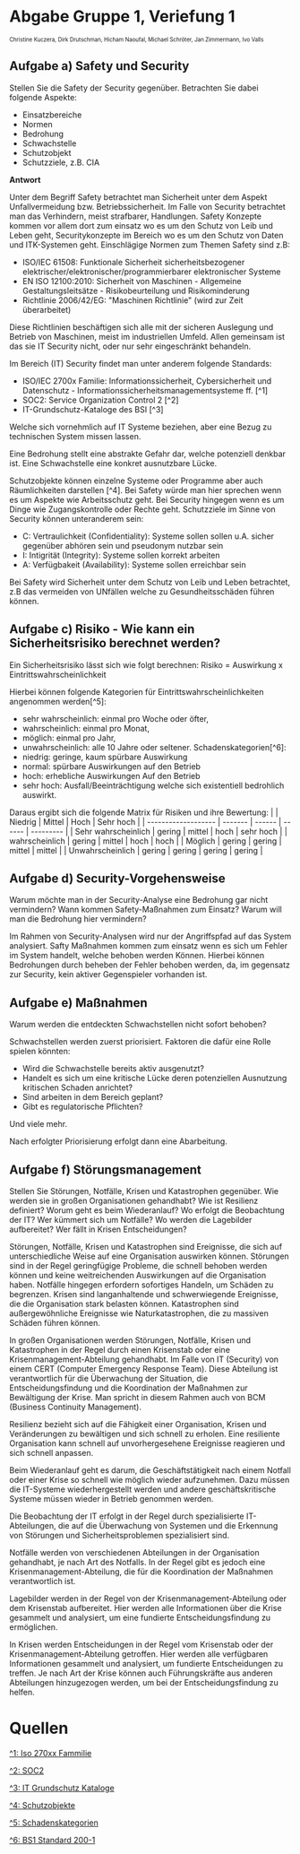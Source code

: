 # Abgabe Gruppe 1, Veriefung 1 
<sup><sup>Christine Kuczera, Dirk Drutschman, Hicham Naoufal, Michael Schröter, Jan Zimmermann, Ivo Valls</sup></sup>

## Aufgabe a) Safety und Security
Stellen Sie die Safety der Security gegenüber. Betrachten Sie dabei folgende
Aspekte:
- Einsatzbereiche
- Normen
- Bedrohung
- Schwachstelle
- Schutzobjekt
- Schutzziele, z.B. CIA

**Antwort** 

Unter dem Begriff Safety betrachtet man Sicherheit unter dem Aspekt Unfallvermeidung bzw. Betriebssicherheit. Im Falle von Security betrachtet man das Verhindern, meist strafbarer, Handlungen.
Safety Konzepte kommen vor allem dort zum einsatz wo es um den Schutz von Leib und Leben geht, Securitykonzepte im Bereich wo es um den Schutz von Daten und ITK-Systemen geht. 
Einschlägige Normen zum Themen Safety sind z.B:
- ISO/IEC 61508: Funktionale Sicherheit sicherheitsbezogener elektrischer/elektronischer/programmierbarer elektronischer Systeme
- EN ISO 12100:2010: Sicherheit von Maschinen - Allgemeine Gestaltungsleitsätze - Risikobeurteilung und Risikominderung
- Richtlinie 2006/42/EG: "Maschinen Richtlinie" (wird zur Zeit überarbeitet)

Diese Richtlinien beschäftigen sich alle mit der sicheren Auslegung und Betrieb von Maschinen, meist im industriellen Umfeld. Allen gemeinsam ist das sie IT Security nicht, oder nur sehr eingeschränkt behandeln.

Im Bereich (IT) Security findet man unter anderem folgende Standards:

- ISO/IEC 2700x Familie: Informationssicherheit, Cybersicherheit und Datenschutz - Informationssicherheitsmanagementsysteme ff. [^1]
- SOC2: Service Organization Control 2 [^2]
- IT-Grundschutz-Kataloge des BSI [^3]

Welche sich vornehmlich auf IT Systeme beziehen, aber eine Bezug zu technischen System missen lassen. 

Eine Bedrohung stellt eine abstrakte Gefahr dar, welche potenziell denkbar ist. Eine Schwachstelle eine konkret ausnutzbare Lücke.

Schutzobjekte können einzelne Systeme oder Programme aber auch Räumlichkeiten darstellen [^4]. Bei Safety würde man hier sprechen wenn es um Aspekte wie Arbeitsschutz geht. Bei Security hingegen wenn es um Dinge wie Zugangskontrolle oder Rechte geht.
Schutzziele im Sinne von Security können unteranderem sein:
- C: Vertraulichkeit (Confidentiality): Systeme sollen sollen u.A. sicher gegenüber abhören sein und pseudonym nutzbar sein
- I: Intigrität (Integrity): Systeme sollen korrekt arbeiten
- A: Verfügbakeit (Availability): Systeme sollen erreichbar sein

Bei Safety wird Sicherheit unter dem Schutz von Leib und Leben betrachtet, z.B das vermeiden von UNfällen welche zu Gesundheitsschäden führen können. 

## Aufgabe c) Risiko - Wie kann ein Sicherheitsrisiko berechnet werden?
Ein Sicherheitsrisiko lässt sich wie folgt berechnen:
Risiko = Auswirkung x Eintrittswahrscheinlichkeit

Hierbei können folgende Kategorien für Eintrittswahrscheinlichkeiten angenommen werden[^5]:
- sehr wahrscheinlich: einmal pro Woche oder öfter,
- wahrscheinlich: einmal pro Monat,
- möglich: einmal pro Jahr,
- unwahrscheinlich: alle 10 Jahre oder seltener.
Schadenskategorien[^6]: 
- niedrig: geringe, kaum spürbare Auswirkung
- normal: spürbare Auswirkungen auf den Betrieb
- hoch: erhebliche Auswirkungen Auf den Betrieb
- sehr hoch: Ausfall/Beeinträchtigung welche sich existentiell bedrohlich auswirkt.

Daraus ergibt sich die folgende Matrix für Risiken und ihre Bewertung:
|                     | Niedrig | Mittel | Hoch   | Sehr hoch |
| ------------------- | ------- | ------ | ------ | --------- |
| Sehr wahrscheinlich | gering  | mittel | hoch   | sehr hoch |
| wahrscheinlich      | gering  | mittel | hoch   | hoch      |
| Möglich             | gering  | gering | mittel | mittel    |
| Unwahrscheinlich    | gering  | gering | gering | gering    |

## Aufgabe d) Security-Vorgehensweise
Warum möchte man in der Security-Analyse eine Bedrohung gar nicht vermindern?
Wann kommen Safety-Maßnahmen zum Einsatz? 
Warum will man die Bedrohung hier vermindern?

Im Rahmen von Security-Analysen wird nur der Angriffspfad auf das System analysiert. 
Safty Maßnahmen kommen zum einsatz wenn es sich um Fehler im System handelt, welche behoben werden Können.
Hierbei können Bedrohungen durch beheben der Fehler behoben werden, da, im gegensatz zur Security, kein aktiver Gegenspieler vorhanden ist.

## Aufgabe e) Maßnahmen
Warum werden die entdeckten Schwachstellen nicht sofort behoben?

Schwachstellen werden zuerst priorisiert. Faktoren die dafür eine Rolle spielen könnten:
- Wird die Schwachstelle bereits aktiv ausgenutzt?
- Handelt es sich um eine kritische Lücke deren potenziellen Ausnutzung kritischen Schaden anrichtet?
- Sind arbeiten in dem Bereich geplant?
- Gibt es regulatorische Pflichten?

Und viele mehr.

Nach erfolgter Priorisierung erfolgt dann eine Abarbeitung.

## Aufgabe f) Störungsmanagement
Stellen Sie Störungen, Notfälle, Krisen und Katastrophen gegenüber.
Wie werden sie in großen Organisationen gehandhabt?
Wie ist Resilienz definiert?
Worum geht es beim Wiederanlauf?
Wo erfolgt die Beobachtung der IT?
Wer kümmert sich um Notfälle?
Wo werden die Lagebilder aufbereitet?
Wer fällt in Krisen Entscheidungen?

Störungen, Notfälle, Krisen und Katastrophen sind Ereignisse, die sich auf unterschiedliche Weise auf eine Organisation auswirken können. Störungen sind in der Regel geringfügige Probleme, die schnell behoben werden können und keine weitreichenden Auswirkungen auf die Organisation haben. Notfälle hingegen erfordern sofortiges Handeln, um Schäden zu begrenzen. Krisen sind langanhaltende und schwerwiegende Ereignisse, die die Organisation stark belasten können. Katastrophen sind außergewöhnliche Ereignisse wie Naturkatastrophen, die zu massiven Schäden führen können. 

In großen Organisationen werden Störungen, Notfälle, Krisen und Katastrophen in der Regel durch einen Krisenstab oder eine Krisenmanagement-Abteilung gehandhabt. Im Falle von IT (Security) von einem CERT (Computer Emergency Response Team). Diese Abteilung ist verantwortlich für die Überwachung der Situation, die Entscheidungsfindung und die Koordination der Maßnahmen zur Bewältigung der Krise. Man spricht in diesem Rahmen auch von BCM (Business Continuity Management).


Resilienz bezieht sich auf die Fähigkeit einer Organisation, Krisen und Veränderungen zu bewältigen und sich schnell zu erholen. Eine resiliente Organisation kann schnell auf unvorhergesehene Ereignisse reagieren und sich schnell anpassen.

Beim Wiederanlauf geht es darum, die Geschäftstätigkeit nach einem Notfall oder einer Krise so schnell wie möglich wieder aufzunehmen. Dazu müssen die IT-Systeme wiederhergestellt werden und andere geschäftskritische Systeme müssen wieder in Betrieb genommen werden.

Die Beobachtung der IT erfolgt in der Regel durch spezialisierte IT-Abteilungen, die auf die Überwachung von Systemen und die Erkennung von Störungen und Sicherheitsproblemen spezialisiert sind.

Notfälle werden von verschiedenen Abteilungen in der Organisation gehandhabt, je nach Art des Notfalls. In der Regel gibt es jedoch eine Krisenmanagement-Abteilung, die für die Koordination der Maßnahmen verantwortlich ist.

Lagebilder werden in der Regel von der Krisenmanagement-Abteilung oder dem Krisenstab aufbereitet. Hier werden alle Informationen über die Krise gesammelt und analysiert, um eine fundierte Entscheidungsfindung zu ermöglichen.

In Krisen werden Entscheidungen in der Regel vom Krisenstab oder der Krisenmanagement-Abteilung getroffen. Hier werden alle verfügbaren Informationen gesammelt und analysiert, um fundierte Entscheidungen zu treffen. Je nach Art der Krise können auch Führungskräfte aus anderen Abteilungen hinzugezogen werden, um bei der Entscheidungsfindung zu helfen.

# Quellen

[^1: Iso 270xx Fammilie](https://www.iso.org/standard/27001)

[^2: SOC2](https://us.aicpa.org/interestareas/frc/assuranceadvisoryservices/aicpasoc2report)

[^3: IT Grundschutz Kataloge](https://www.bsi.bund.de/SharedDocs/Downloads/DE/BSI/Grundschutz/IT-GS-Kompendium_Einzel_PDFs_2023/Zip_Datei_Edition_2023.html)

[^4: Schutzobjekte](https://www.bsi.bund.de/dok/6611132)

[^5: Schadenskategorien](https://www.bsi.bund.de/dok/6611490)

[^6: BS1 Standard 200-1](https://www.bsi.bund.de/dok/10027834)
